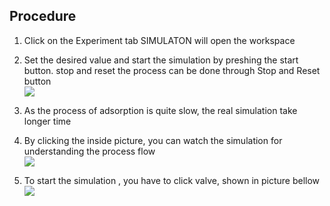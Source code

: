## Procedure


1. Click on the Experiment tab SIMULATON will open the workspace                   

2. Set the desired value and start the simulation by preshing the start button. stop and reset the process can be done through Stop and Reset button </br>
<img src="images/exp5_2.png"  /></br>

3. As the process of adsorption is quite slow, the real simulation take longer time</br>
4. By clicking the inside picture, you can watch the simulation for understanding the process flow</br>
<img src="images/exp5_3.png"  /></br>

5. To start the simulation , you have to click valve, shown in picture bellow</br>
<img src="images/exp5_1.png"  /></br>

      
                            
         
